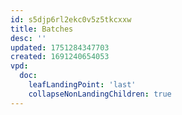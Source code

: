 ```yaml
---
id: s5djp6rl2ekc0v5z5tkcxxw
title: Batches
desc: ''
updated: 1751284347703
created: 1691240654053
vpd:
  doc:
    leafLandingPoint: 'last'
    collapseNonLandingChildren: true
---
```

